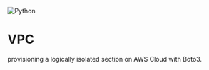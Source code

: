 ![Python](https://img.shields.io/badge/-Python-000000?style=flat&logo=Python)

# VPC
provisioning a logically isolated section on AWS Cloud with Boto3.
